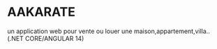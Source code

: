 # AAKARATE
un application web pour vente ou louer une maison,appartement,villa.. (.NET CORE/ANGULAR 14)
